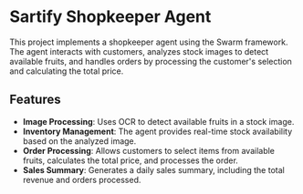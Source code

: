 # Sartify Shopkeeper Agent

This project implements a shopkeeper agent using the Swarm framework. The agent interacts with customers, analyzes stock images to detect available fruits, and handles orders by processing the customer's selection and calculating the total price.

## Features

- **Image Processing**: Uses OCR to detect available fruits in a stock image.
- **Inventory Management**: The agent provides real-time stock availability based on the analyzed image.
- **Order Processing**: Allows customers to select items from available fruits, calculates the total price, and processes the order.
- **Sales Summary**: Generates a daily sales summary, including the total revenue and orders processed.
